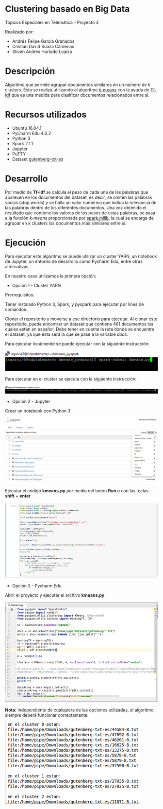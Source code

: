 # Clustering basado en Big Data
Tópicos Especiales en Telemática - Proyecto 4

Realizado por:

* Andrés Felipe García Granados
* Cristian David Suaza Cárdenas
* Stiven Andrés Hurtado Loaiza

# Descripción

Algoritmo que permite agrupar documentos similares en un número de *k* clusters. Ésto se realiza utilizando el algoritmo [k-means](https://es.wikipedia.org/wiki/K-means) con la ayuda de [Tf-idf](https://es.wikipedia.org/wiki/Tf-idf) que es una medida para clasificar documentos relacionados entre sí.

# Recursos utilizados

  - Ubuntu 16.04.1
  - PyCharm Edu 4.0.2
  - Python 3
  - Spark 2.1.1
  - Jupyter
  - PuTTY
  - Dataset [gutenberg-txt-es](https://github.com/edwinm67/cursohadoop/blob/master/datasets/gutenberg-txt-es.zip)
  
  # Desarrollo

Por medio de **Tf-idf** se calcula el peso de cada una de las palabras que aparecen en los documentos del dataset, es decir, se omiten las palabras vacías (stop words) y se halla un valor numérico que indica la relevancia de las palabras dentro de los diferentes documentos. Una vez obtenido el resultado que contiene los valores de los pesos de estas palabras, se pasa a la función *k-means* proporcionada por [spark.mllib](https://spark.apache.org/docs/2.1.1/mllib-clustering.html), la cual se encarga de agrupar en *k* clusters los documentos más similares entre sí.

# Ejecución

Para ejecutar este algoritmo se puede utilizar un cluster YARN, un notebook de Jupyter, un entorno de desarrollo como Pycharm Edu, entre otras alternativas.

En nuestro caso utilizamos la primera opción:

* Opción 1 - Cluster YARN

Prerrequisitos:

Tener instalado Python 3, Spark, y pyspark para ejecutar por línea de comandos.

Clonar el repositorio y moverse a ese directorio para ejecutar. Al clonar este repositorio, puede encontrar un dataset que contiene 461 documentos los cuales están en español. Debe tener en cuenta la ruta donde se encuentre el dataset, ya que ésta será la que se pase a la variable *docs*.

Para ejecutar localmente se puede ejecutar con la siguiente instrucción:

![](local.PNG)

Para ejecutar en el cluster se ejecuta con la siguiente instrucción:

![](cluster.PNG)

* Opción 2 - Jupyter

Crear un notebook con Python 3

![](jupyter1.PNG)

Ejecutar el código **kmeans.py** por medio del botón **Run** o con las teclas **shift** + **enter**

![](jupyter2.PNG)

* Opción 3 - Pycharm Edu

Abrir el proyecto y ejecutar el archivo **kmeans.py**

![](pycharm.PNG)

**Nota:** Independiente de cualquiera de las opciones utilizadas, el algoritmo siempre deberá funcionar correctamente.

![](resultados.PNG)